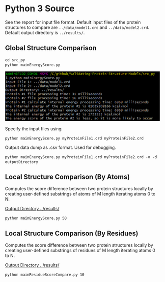 # Python 3 Source

See the report for input file format. Default input files of the protein structures to compare are `../data/model1.crd` and `../data/model2.crd`. Default output directory is `../results/`.

## Global Structure Comparison
```shell
cd src_py
python mainEnergyScore.py
```
![python](https://github.com/bradosia/Validating-Protein-Structure-Models/blob/master/share/console-run-py_D20200312.png)

Specify the input files using
```shell
python mainEnergyScore.py myProteinFile1.crd myProteinFile2.crd
```

Output data dump as .csv format. Used for debugging.
```shell
python mainEnergyScore.py myProteinFile1.crd myProteinFile2.crd -o -d outputDirectory
```

## Local Structure Comparison (By Atoms)

Computes the score difference between two protein structures locally by creating user-defined substrings of atoms of M length iterating atoms 0 to N. 

[Output Directory ../results/](../results/)
```shell
python mainEnergyScore.py 50
```

## Local Structure Comparison (By Residues)

Computes the score difference between two protein structures locally by creating user-defined substrings of residues of M length iterating atoms 0 to N. 

[Output Directory ../results/](../results/)
```shell
python mainResidueScoreCompare.py 10
```